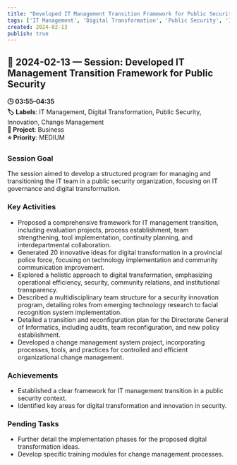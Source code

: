 ```yaml
---
title: "Developed IT Management Transition Framework for Public Security"
tags: ['IT Management', 'Digital Transformation', 'Public Security', 'Innovation', 'Change Management']
created: 2024-02-13
publish: true
---
```


## 📅 2024-02-13 — Session: Developed IT Management Transition Framework for Public Security

**🕒 03:55–04:35**  
**🏷️ Labels**: IT Management, Digital Transformation, Public Security, Innovation, Change Management  
**📂 Project**: Business  
**⭐ Priority**: MEDIUM  


### Session Goal
The session aimed to develop a structured program for managing and transitioning the IT team in a public security organization, focusing on IT governance and digital transformation.

### Key Activities
- Proposed a comprehensive framework for IT management transition, including evaluation projects, process establishment, team strengthening, tool implementation, continuity planning, and interdepartmental collaboration.
- Generated 20 innovative ideas for digital transformation in a provincial police force, focusing on technology implementation and community communication improvement.
- Explored a holistic approach to digital transformation, emphasizing operational efficiency, security, community relations, and institutional transparency.
- Described a multidisciplinary team structure for a security innovation program, detailing roles from emerging technology research to facial recognition system implementation.
- Detailed a transition and reconfiguration plan for the Directorate General of Informatics, including audits, team reconfiguration, and new policy establishment.
- Developed a change management system project, incorporating processes, tools, and practices for controlled and efficient organizational change management.

### Achievements
- Established a clear framework for IT management transition in a public security context.
- Identified key areas for digital transformation and innovation in security.

### Pending Tasks
- Further detail the implementation phases for the proposed digital transformation ideas.
- Develop specific training modules for change management processes.
